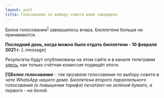 ```yaml
---
layout: post
title: Голосование по выбору совета дома завершено
---
```


Белое голосование<sup>[1](#white)</sup> завершилось вчера. Бюллетени больше не принимаются.

**Последний день, когда можно было отдать бюллетени - 10 февраля 2021 г.**
{:.message}

Результаты будут опубликованы на этом сайте и в канале телеграмм [здесь](https://t.me/leskova29), как только счётная комиссия подведёт итоги.

<b id="white">[1]</b>***Белое голосование** - так прозвали голосование по выбору совета в чате WhatsApp нашего дома. Бюллетени второго параллельного голосования (о повышении тарифа) печатают на зелёной бумаге, а первого - на белой.*
